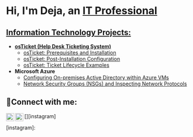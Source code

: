 <h1>Hi, I'm Deja, an <a href="https://linkedin.com/in/dejamich">IT Professional</h1>

<h2>Information Technology Projects:</h2>

- <b>osTicket (Help Desk Ticketing System)</b>
  - [osTicket: Prerequisites and Installation](https://github.com/deemich/osticket-prereqs)
  - [osTicket: Post-Installation Configuration](https://github.com/DeeMich/postinstallation.git)
  - [osTicket: Ticket Lifecycle Examples](https://github.com/DeeMich/TicketLifeCycle.git)
- <b>Microsoft Azure</b>
  - [Configuring On-premises Active Directory within Azure VMs](https://github.com/deemich/configure-ad)
  - [Network Security Groups (NSGs) and Inspecting Network Protocols](https://github.com/DeeMich/NSG-Traffic-Btwn-VM.git)

<h2>🤳Connect with me:</h2>


[<img align="left" alt="Deja | LinkedIn" width="22px" src="https://cdn.jsdelivr.net/npm/simple-icons@v3/icons/linkedin.svg" />][linkedin]
[<img align="left" alt="Josh | Instagram" width="22px" src="https://cdn.jsdelivr.net/npm/simple-icons@v3/icons/instagram.svg" />][instagram]

[linkedin]: https://linkedin.com/in/dejamich
[instagram]: 
